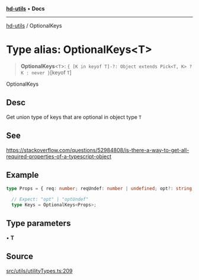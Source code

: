 [**hd-utils**](../README.md) • **Docs**

***

[hd-utils](../globals.md) / OptionalKeys

# Type alias: OptionalKeys\<T\>

> **OptionalKeys**\<`T`\>: `{ [K in keyof T]-?: Object extends Pick<T, K> ? K : never }`\[keyof `T`\]

OptionalKeys

## Desc

Get union type of keys that are optional in object type `T`

## See

https://stackoverflow.com/questions/52984808/is-there-a-way-to-get-all-required-properties-of-a-typescript-object

## Example

```ts
type Props = { req: number; reqUndef: number | undefined; opt?: string; optUndef?: number | undefined; };

  // Expect: "opt" | "optUndef"
  type Keys = OptionalKeys<Props>;
```

## Type parameters

• **T**

## Source

[src/utils/utilityTypes.ts:209](https://github.com/AhmadHddad/h-utils/blob/8e9e542f98b1a43a336ce585dc8666b21b0e894d/src/utils/utilityTypes.ts#L209)

